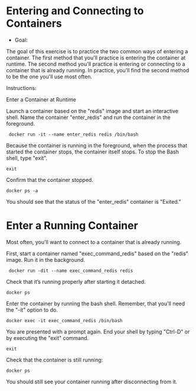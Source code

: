 # Entering and Connecting to Containers

* Goal:

The goal of this exercise is to practice the two common ways of entering a container. The first method that you'll practice is entering the container at runtime. The second method you'll practice is entering or connecting to a container that is already running. In practice, you'll find the second method to be the one you'll use most often.

Instructions:

Enter a Container at Runtime

Launch a container based on the "redis" image and start an interactive shell. 
Name the container "enter_redis" and run the container in the foreground.

```
 docker run -it --name enter_redis redis /bin/bash
```

Because the container is running in the foreground, when the process that started the container stops, the container itself stops. 
To stop the Bash shell, type "exit".

```
exit
```

Confirm that the container stopped.

```
docker ps -a
```

You should see that the status of the "enter_redis" container is "Exited."

# Enter a Running Container

Most often, you'll want to connect to a container that is already running.

First, start a container named "exec_command_redis" based on the "redis" image. Run it in the background.

```
 docker run -dit --name exec_command_redis redis
```

Check that it’s running properly after starting it detached.

```
docker ps
```

Enter the container by running the bash shell. Remember, that you'll need the "-it" option to do.

```
docker exec -it exec_command_redis /bin/bash
```

You are presented with a prompt again. End your shell by typing "Ctrl-D" or by executing the "exit" command.

```
exit
```

Check that the container is still running:

```
docker ps
```
You should still see your container running after disconnecting from it.
